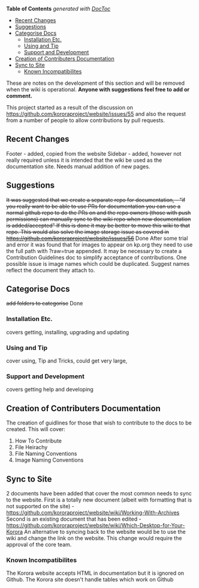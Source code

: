 

**Table of Contents**  *generated with [DocToc](https://github.com/thlorenz/doctoc)*

- [Recent Changes](#recent-changes)
- [Suggestions](#suggestions)
- [Categorise Docs](#categorise-docs)
  - [Installation Etc.](#installation-etc)
  - [Using and Tip](#using-and-tip)
  - [Support and Development](#support-and-development)
- [Creation of Contributers Documentation](#creation-of-contributers-documentation)
- [Sync to Site](#sync-to-site)
  - [Known Incompatibilites](#known-incompatibilites)



These are notes on the development of this section and will be removed when the wiki is operational. **Anyone with suggestions feel free to add or comment.**

This project started as a result of the discussion on https://github.com/kororaproject/website/issues/55 and also the request from a number of people to allow contributions by pull requests.

## Recent Changes
Footer - added, copied from the website
Sidebar - added, however not really required unless it is intended that the wiki be used as the documentation site. Needs manual addition of new pages.

## Suggestions
~~It was suggested that we create a separate repo for documentation, - "if you really want to be able to use PRs for documentation you can use a normal github repo to do the PRs on and the repo owners (those with push permissions) can manually sync to the wiki repo when new documentation is added/accepted"
If this is done it may be better to move this wiki to that repo.
This would also solve the image storage issue as covered in https://github.com/kororaproject/website/issues/56~~ Done
After some trial and error it was found that for images to appear on kp.org they need to use the full path with ?raw=true appended.
It may be necessary to create a Contribution Guidelines doc to simplify acceptance of contributions. One possible issue is image names which could be duplicated. Suggest names reflect the document they attach to.
## Categorise Docs
~~add folders to categorise~~  Done
### Installation Etc.
covers getting, installing, upgrading and updating
### Using and Tip
cover using, Tip and Tricks, could get very large,
### Support and Development
covers getting help and developing

## Creation of Contributers Documentation
The creation of guidlines for those that wish to contribute to the docs to be created. This will cover:
1. How To Contribute
2. File Heirachy
3. File Naming Conventions
4. Image Naming Conventions

## Sync to Site
2 documents have been added that cover the most common needs to sync to the website.
First is a totally new document (albeit with formatting that is not supported on the site) - https://github.com/kororaproject/website/wiki/Working-With-Archives
Second is an existing document that has been edited - https://github.com/kororaproject/website/wiki/Which-Desktop-for-Your-Korora
An alternative to syncing back to the website would be to use the wiki and change the link on the website. This change would require the approval of the core team.
### Known Incompatibilites
The Korora website accepts HTML in documentation but it is ignored on Github.
The Korora site doesn't handle tables which work on Github
